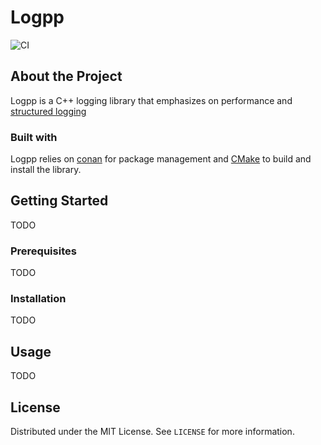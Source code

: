 # Logpp

![CI](https://github.com/oktal/logpp/workflows/CI/badge.svg)

## About the Project

Logpp is a C++ logging library that emphasizes on performance and [structured logging](https://stackify.com/what-is-structured-logging-and-why-developers-need-it/)

### Built with

Logpp relies on [conan](https://conan.io/) for package management and [CMake](https://cmake.org/) to build and install the library.

## Getting Started

TODO

### Prerequisites

TODO

### Installation

TODO

## Usage

TODO

## License

Distributed under the MIT License. See `LICENSE` for more information.
